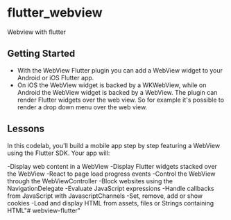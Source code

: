 # flutter_webview

Webview with flutter

## Getting Started

- With the WebView Flutter plugin you can add a WebView widget to your Android or iOS Flutter app.
- On iOS the WebView widget is backed by a WKWebView, while on Android the WebView widget is backed by a WebView. The plugin can render Flutter widgets over the web view. So for example it's possible to render a drop down menu over the web view.

## Lessons
In this codelab, you'll build a mobile app step by step featuring a WebView using the Flutter SDK. Your app will:

-Display web content in a WebView
-Display Flutter widgets stacked over the WebView
-React to page load progress events
-Control the WebView through the WebViewController
-Block websites using the NavigationDelegate
-Evaluate JavaScript expressions
-Handle callbacks from JavaScript with JavascriptChannels
-Set, remove, add or show cookies
-Load and display HTML from assets, files or Strings containing HTML"# webview-flutter" 
